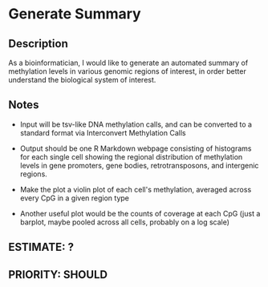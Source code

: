 # Generate Summary

## Description

As a bioinformatician, I would like to generate an automated summary of methylation levels in various genomic regions of interest, in order better understand the biological system of interest.

## Notes

- Input will be tsv-like DNA methylation calls, and can be converted to a standard format via Interconvert Methylation Calls

- Output should be one R Markdown webpage consisting of histograms for each single cell showing the regional distribution of methylation levels in gene promoters, gene bodies, retrotransposons, and intergenic regions.


- Make the plot a violin plot of each cell's methylation, averaged across every CpG in a given region type

- Another useful plot would be the counts of coverage at each CpG (just a barplot, maybe pooled across all cells, probably on a log scale) 

## ESTIMATE: ?

## PRIORITY: SHOULD

